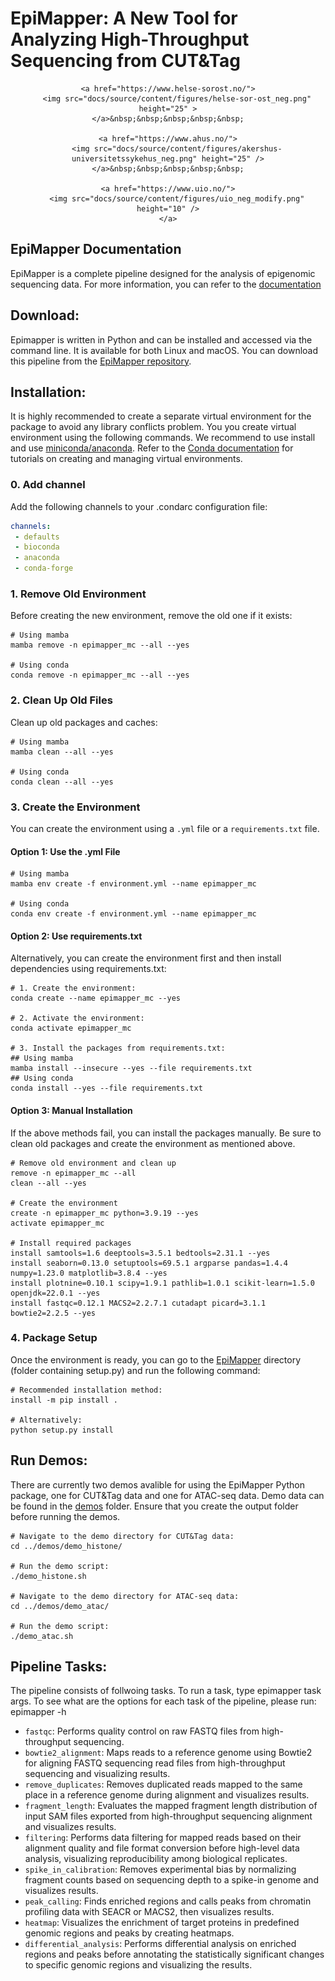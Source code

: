
# EpiMapper: A New Tool for Analyzing High-Throughput Sequencing from CUT&Tag

<div align="center">

    <a href="https://www.helse-sorost.no/">
        <img src="docs/source/content/figures/helse-sor-ost_neg.png" height="25" >
    </a>&nbsp;&nbsp;&nbsp;&nbsp;&nbsp;
    
    <a href="https://www.ahus.no/">
        <img src="docs/source/content/figures/akershus-universitetssykehus_neg.png" height="25" />
    </a>&nbsp;&nbsp;&nbsp;&nbsp;&nbsp;
    
    <a href="https://www.uio.no/">
        <img src="docs/source/content/figures/uio_neg_modify.png"  height="10" />
    </a>
</div>


## EpiMapper Documentation

EpiMapper is a complete pipeline designed for the analysis of epigenomic sequencing data. For more information, you can refer to the [documentation](https://epimapper-pipeline.github.io/EpiMapper/)

## Download:
Epimapper is written in Python and can be installed and accessed via the command line. It is available for both Linux and macOS. You can download this pipeline from the [EpiMapper repository](https://github.com/EpiMapper-pipeline/EpiMapper).


## Installation:
It is highly recommended to create a separate virtual environment for the package to avoid any library conflicts problem. You you create virtual environment using the following commands. We recommend to use install and use [miniconda/anaconda](https://docs.conda.io/en/latest/miniconda.html). Refer to the [Conda documentation](https://conda.io/projects/conda/en/latest/user-guide/tasks/manage-environments.html) for tutorials on creating and managing virtual environments. 

### 0. Add channel
Add the following channels to your .condarc configuration file:

```yaml
channels:
 - defaults
 - bioconda
 - anaconda
 - conda-forge
 ```

### 1. Remove Old Environment
Before creating the new environment, remove the old one if it exists:
```shell
# Using mamba
mamba remove -n epimapper_mc --all --yes

# Using conda
conda remove -n epimapper_mc --all --yes
```

### 2. Clean Up Old Files
Clean up old packages and caches:
```shell
# Using mamba
mamba clean --all --yes

# Using conda
conda clean --all --yes
```

### 3. Create the Environment
You can create the environment using a `.yml` file or a `requirements.txt` file.

#### Option 1: Use the .yml File 
```shell
# Using mamba
mamba env create -f environment.yml --name epimapper_mc

# Using conda
conda env create -f environment.yml --name epimapper_mc
```

#### Option 2: Use requirements.txt
Alternatively, you can create the environment first and then install dependencies using requirements.txt:

```shell
# 1. Create the environment:
conda create --name epimapper_mc --yes

# 2. Activate the environment:
conda activate epimapper_mc

# 3. Install the packages from requirements.txt:
## Using mamba
mamba install --insecure --yes --file requirements.txt
## Using conda
conda install --yes --file requirements.txt
```

#### Option 3: Manual Installation
If the above methods fail, you can install the packages manually. Be sure to clean old packages and create the environment as mentioned above.

```shell
# Remove old environment and clean up
remove -n epimapper_mc --all
clean --all --yes

# Create the environment
create -n epimapper_mc python=3.9.19 --yes
activate epimapper_mc

# Install required packages
install samtools=1.6 deeptools=3.5.1 bedtools=2.31.1 --yes
install seaborn=0.13.0 setuptools=69.5.1 argparse pandas=1.4.4 numpy=1.23.0 matplotlib=3.8.4 --yes
install plotnine=0.10.1 scipy=1.9.1 pathlib=1.0.1 scikit-learn=1.5.0 openjdk=22.0.1 --yes
install fastqc=0.12.1 MACS2=2.2.7.1 cutadapt picard=3.1.1 bowtie2=2.2.5 --yes
```

### 4. Package Setup
Once the environment is ready, you can go to the [EpiMapper](https://github.com/EpiMapper-pipeline/EpiMapper/tree/main/EpiMapper) directory (folder containing setup.py) and run the following command:

```shell
# Recommended installation method:
install -m pip install .

# Alternatively:
python setup.py install
```

## Run Demos:
There are currently two demos avalible for using the EpiMapper Python package, one for CUT&Tag data and one for ATAC-seq data.
Demo data can be found in the [demos](https://github.com/EpiMapper-pipeline/EpiMapper/tree/main/demos) folder. Ensure that you create the output folder before running the demos.

```shell
# Navigate to the demo directory for CUT&Tag data:
cd ../demos/demo_histone/ 

# Run the demo script:
./demo_histone.sh 

# Navigate to the demo directory for ATAC-seq data:
cd ../demos/demo_atac/ 

# Run the demo script:
./demo_atac.sh
```

## Pipeline Tasks:
	
The pipeline consists of follwoing tasks. To run a task, type epimapper task args. To see what are the options for each task of the pipeline, please run: epimapper -h

- `fastqc`: Performs quality control on raw FASTQ files from high-throughput sequencing.
- `bowtie2_alignment`: Maps reads to a reference genome using Bowtie2 for aligning FASTQ sequencing read files from high-throughput sequencing and visualizing results.
- `remove_duplicates`: Removes duplicated reads mapped to the same place in a reference genome during alignment and visualizes results.
- `fragment_length`: Evaluates the mapped fragment length distribution of input SAM files exported from high-throughput sequencing alignment and visualizes results.
- `filtering`: Performs data filtering for mapped reads based on their alignment quality and file format conversion before high-level data analysis, visualizing reproducibility among biological replicates.
- `spike_in_calibration`: Removes experimental bias by normalizing fragment counts based on sequencing depth to a spike-in genome and visualizes results.
- `peak_calling`: Finds enriched regions and calls peaks from chromatin profiling data with SEACR or MACS2, then visualizes results.
- `heatmap`: Visualizes the enrichment of target proteins in predefined genomic regions and peaks by creating heatmaps.
- `differential_analysis`: Performs differential analysis on enriched regions and peaks before annotating the statistically significant changes to specific genomic regions and visualizing the results.



